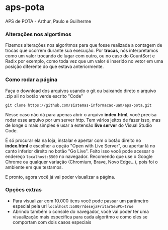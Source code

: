# aps-pota
APS de POTA - Arthur, Paulo e Guilherme

### Alterações nos algortimos

Fizemos alterações nos algoritmos para que fosse realizada a contagem de trocas que ocorrem durante sua execução. Por **trocas**, nós interpretamos como um valor trocando de lugar com outro, ou no caso do CountSort e Radix por exemplo, como toda vez que um valor é inserido no vetor em uma posição diferente do que estava anteriormente.

### Como rodar a página

Faça o download dos arquivos usando o git ou baixando direto o arquivo .zip ali no botão verde escrito "Code"

```git clone https://github.com/sistemas-informacao-uam/aps-pota.git```

Nesse caso não dá para apenas abrir o arquivo **index.html**, você precisa rodar esse arquivo por um server http. Tem vários jeitos de fazer isso, mas de longe o mais simples é usar a extensão **live server** do Visual Studio Code.

É só procurar ela na loja, instalar e apertar com o botão direito no **index.html** e escolher a opção "Open with Live Server", ou apertar lá no canto inferior direito no botão "Go Live". Feito isso você pode acessar o endereço ``localhost:5500`` no navegador. Recomendo que use o Google Chrome ou qualquer variação (Chromium, Brave, Novo Edge...), pois foi o ambiente em que testamos.

E pronto, agora você já vai poder visualizar a página.

### Opções extras

* Para visualizar com 10.000 itens você pode passar um parâmetro especial pela url ``localhost:5500/?desejaFritarSeuPC=true``
* Abrindo também o console do navegador, você vai poder ter uma visualização mais específica para cada algoritmo e como eles se comportam com dois casos especiais
